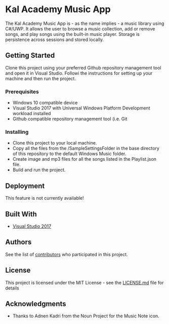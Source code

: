 # Kal Academy Music App

The Kal Academy Music App is - as the name implies - a music library using C#/UWP. It allows the user to browse a music collection, add or remove songs, and play songs using the built-in music player. Storage is persistence across sessions and stored locally.

## Getting Started

Clone this project using your preferred Github repository management tool and open it in Visual Studio. Followi the instructions for setting up your machine and then run the project.

### Prerequisites

* Windows 10 compatible device
* Visual Studio 2017 with Universal Windows Platform Development workload installed
* Github compatible repository management tool (i.e. Git

### Installing

* Clone this project to your local machine.
* Copy all the files from the /SampleSettingsFolder in the base directory of this repository to the default Windows Music folder.
* Create image and mp3 files for all the songs listed in the Playlist.json file.
* Build and run the project.

## Deployment

This feature is not currently available!

## Built With

* [Visual Studio 2017](https://www.visualstudio.com/)

## Authors

See the list of [contributors](https://github.com/your/project/contributors) who participated in this project.

## License

This project is licensed under the MIT License - see the [LICENSE.md](LICENSE.md) file for details

## Acknowledgments

* Thanks to Adnen Kadri from the Noun Project for the Music Note icon.
